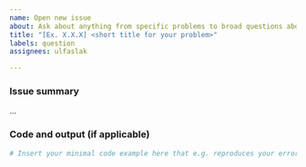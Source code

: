 ```yaml
---
name: Open new issue
about: Ask about anything from specific problems to broad questions about the course
title: "[Ex. X.X.X] <short title for your problem>"
labels: question
assignees: ulfaslak

---
```


### Issue summary
...

### Code and output (if applicable)
```Python
# Insert your minimal code example here that e.g. reproduces your error or otherwise examplifies the problem you are having.
```
